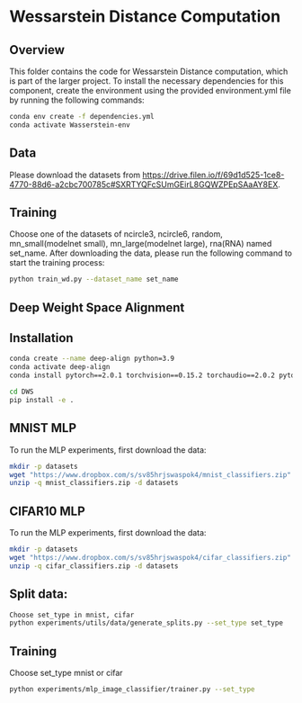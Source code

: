 # Wessarstein Distance Computation

## Overview
This folder contains the code for Wessarstein Distance computation, which is part of the larger project. To install the necessary dependencies for this component, create the environment using the provided environment.yml file by running the following commands:

```bash
conda env create -f dependencies.yml
conda activate Wasserstein-env
```
## Data
Please download the datasets from https://drive.filen.io/f/69d1d525-1ce8-4770-88d6-a2cbc700785c#SXRTYQFcSUmGEirL8GQWZPEpSAaAY8EX.
## Training
Choose one of the datasets of ncircle3, ncircle6, random, mn_small(modelnet small), mn_large(modelnet large), rna(RNA) named set_name.
After downloading the data, please run the following command to start the training process:
```bash
python train_wd.py --dataset_name set_name
```
## Deep Weight Space Alignment
## Installation
```bash
conda create --name deep-align python=3.9
conda activate deep-align
conda install pytorch==2.0.1 torchvision==0.15.2 torchaudio==2.0.2 pytorch-cuda=11.7 -c pytorch -c nvidia

cd DWS
pip install -e .
```

## MNIST MLP
To run the MLP experiments, first download the data:
```bash
mkdir -p datasets
wget "https://www.dropbox.com/s/sv85hrjswaspok4/mnist_classifiers.zip"
unzip -q mnist_classifiers.zip -d datasets
```
## CIFAR10 MLP
To run the MLP experiments, first download the data:
```bash
mkdir -p datasets
wget "https://www.dropbox.com/s/sv85hrjswaspok4/cifar_classifiers.zip"
unzip -q cifar_classifiers.zip -d datasets
```
## Split data:
```bash
Choose set_type in mnist, cifar 
python experiments/utils/data/generate_splits.py --set_type set_type
```
## Training
Choose set_type mnist or cifar
```bash
python experiments/mlp_image_classifier/trainer.py --set_type
```




